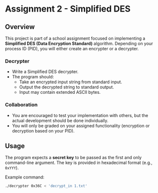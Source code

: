 # Assignment 2 - Simplified DES

## Overview

This project is part of a school assignment focused on implementing a **Simplified DES (Data Encryption Standard)** algorithm. Depending on your process ID (PID), you will either create an encrypter or a decrypter.

### Decrypter
- Write a Simplified DES decrypter.
- The program should:
  - Take an encrypted input string from standard input.
  - Output the decrypted string to standard output.
  - Input may contain extended ASCII bytes.

### Collaboration
- You are encouraged to test your implementation with others, but the actual development should be done individually.
- You will only be graded on your assigned functionality (encryption or decryption based on your PID).

## Usage

The program expects a **secret key** to be passed as the first and only command-line argument. The key is provided in hexadecimal format (e.g., `0xYYY`).

Example command:
```bash
./decrypter 0x36C < 'decrypt_in 1.txt'
